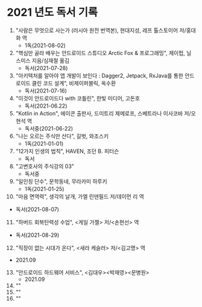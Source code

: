# 2021 년도 독서 기록

1. "사람은 무엇으로 사는가 (러시아 원전 번역본), 현대지성, 레프 톨스토이어 저/홍대화 역
    - 1독(2021-08-02)
2. "핵심만 골라 배우는 안드로이드 스튜디오 Arctic Fox & 프로그래밍", 제이펍, 닐 스미스 지음/심재철 옮김
   - 독서(2021-07-28)
3. "아키텍처를 알아야 앱 개발이 보인다 : Dagger2, Jetpack, RxJava를 통한 안드로이드 클린 코드 설계", 비제이퍼블릭, 옥수환
   - 독서(2021-07-16)
4. "이것이 안드로이드다 with 코틀린", 한빛 미디어, 고돈호
   - 독서(2021-06.22)
5. "Kotlin in Action", 에이콘 출판사, 드미트리 제메로프, 스베트라나 이사코바 저/오현석 역
   - 독서중(2021-06-22)
6. "나는 오르는 주식만 산다", 길벗, 와조스키
   - 1독(2021-01-01)
7. "12가지 인생의 법칙", HAVEN, 조던 B. 피터슨
   - 독서
8. "고변호사의 주식강의 03"
   - 독서중
9. "일인칭 단수", 문학동네, 무라카미 하루키
   - 1독(2021-01-25)
10. "마음 면역력", 생각의 날개, 가엘 린덴필드 저/데이먼 리 역
   - 독서(2021-08-07)
11. "하버드 회복탄력성 수업", <게일 가젤> 저/<손현선> 역
   - 독서(2021-08-29)
12. "직장이 없는 시대가 온다", <새라 케슬러> 저/<김고명> 역
   - 2021.09
13. "안드로이드 하드웨어 서비스", <김대우><박재영><문병원>
    - 2021.09
14. ""
15. ""
16. ""